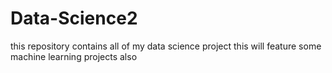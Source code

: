# Data-Science2
this repository contains all of my data science project
this will feature some machine learning projects also
